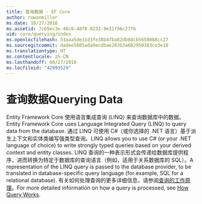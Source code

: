 ```yaml
---
title: 查询数据 - EF Core
author: rowanmiller
ms.date: 10/27/2016
ms.assetid: 7c65ec3e-46c8-48f8-8232-9e31f96c277b
uid: core/querying/index
ms.openlocfilehash: 51aaa5de11d3fe38b4fba82db8dcb5658088cc27
ms.sourcegitcommit: dadee5905ada9ecdbae28363a682950383ce3e10
ms.translationtype: HT
ms.contentlocale: zh-CN
ms.lasthandoff: 08/27/2018
ms.locfileid: "42993529"
---
```

# <a name="querying-data"></a><span data-ttu-id="46126-102">查询数据</span><span class="sxs-lookup"><span data-stu-id="46126-102">Querying Data</span></span>

<span data-ttu-id="46126-103">Entity Framework Core 使用语言集成查询 (LINQ) 来查询数据库中的数据。</span><span class="sxs-lookup"><span data-stu-id="46126-103">Entity Framework Core uses Language Integrated Query (LINQ) to query data from the database.</span></span> <span data-ttu-id="46126-104">通过 LINQ 可使用 C#（或你选择的 .NET 语言）基于派生上下文和实体类编写强类型查询。</span><span class="sxs-lookup"><span data-stu-id="46126-104">LINQ allows you to use C# (or your .NET language of choice) to write strongly typed queries based on your derived context and entity classes.</span></span> <span data-ttu-id="46126-105">LINQ 查询的一种表示形式会传递给数据库提供程序，进而转换为特定于数据库的查询语言（例如，适用于关系数据库的 SQL）。</span><span class="sxs-lookup"><span data-stu-id="46126-105">A representation of the LINQ query is passed to the database provider, to be translated in database-specific query language (for example, SQL for a relational database).</span></span> <span data-ttu-id="46126-106">有关如何处理查询的更多详细信息，请参阅[查询的工作原理](overview.md)。</span><span class="sxs-lookup"><span data-stu-id="46126-106">For more detailed information on how a query is processed, see [How Query Works](overview.md).</span></span>
